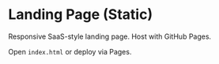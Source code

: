 # Landing Page (Static)
Responsive SaaS-style landing page. Host with GitHub Pages.

Open `index.html` or deploy via Pages.
